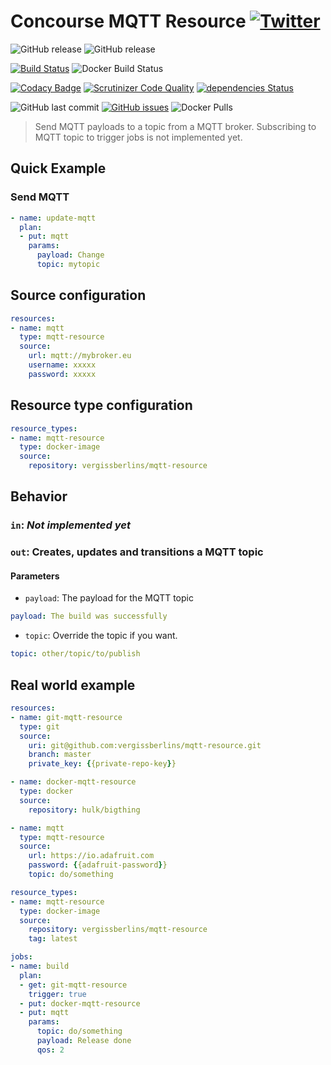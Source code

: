 # Concourse MQTT Resource  [![Twitter](https://img.shields.io/twitter/url/https/github.com/vergissberlin/mqtt-resource.svg?style=social)](https://twitter.com/intent/tweet?text=Wow:&url=https%3A%2F%2Fgithub.com%2Fvergissberlin%2Fmqtt-resource)

![GitHub release](https://img.shields.io/github/release/vergissberlin/mqtt-resource.svg)
![GitHub release](https://img.shields.io/github/release-pre/vergissberlin/mqtt-resource.svg)

[![Build Status](https://travis-ci.org/vergissberlin/mqtt-resource.svg?branch=master)](https://travis-ci.org/vergissberlin/mqtt-resource)
![Docker Build Status](https://img.shields.io/docker/build/vergissberlin/mqtt-resource.svg)

[![Codacy Badge](https://api.codacy.com/project/badge/Grade/a5994d1cacb9429cbaf36e324a05b9ab)](https://www.codacy.com/app/vergissberlin/mqtt-resource?utm_source=github.com&amp;utm_medium=referral&amp;utm_content=vergissberlin/mqtt-resource&amp;utm_campaign=Badge_Grade)
[![Scrutinizer Code Quality](https://scrutinizer-ci.com/g/vergissberlin/mqtt-resource/badges/quality-score.png?b=master)](https://scrutinizer-ci.com/g/vergissberlin/mqtt-resource/?branch=master)
[![dependencies Status](https://david-dm.org/vergissberlins/mqtt-resource/status.svg)](https://david-dm.org/vergissberlins/mqtt-resource)


![GitHub last commit](https://img.shields.io/github/last-commit/vergissberlin/mqtt-resource.svg)
[![GitHub issues](https://img.shields.io/github/issues/vergissberlin/mqtt-resource.svg)](https://github.com/vergissberlin/mqtt-resource/issues)
![Docker Pulls](https://img.shields.io/docker/pulls/vergissberlin/mqtt-resource.svg)


> Send MQTT payloads to a topic from a MQTT broker.
> Subscribing to MQTT topic to trigger jobs is not implemented yet.

## Quick Example

### Send MQTT

```yaml
- name: update-mqtt
  plan:
  - put: mqtt
    params:
      payload: Change
      topic: mytopic
```

## Source configuration

```yaml
resources:
- name: mqtt
  type: mqtt-resource
  source:
    url: mqtt://mybroker.eu
    username: xxxxx
    password: xxxxx
```

## Resource type configuration

```yaml
resource_types:
- name: mqtt-resource
  type: docker-image
  source:
    repository: vergissberlins/mqtt-resource
```

## Behavior

### `in`: _Not implemented yet_

### `out`: Creates, updates and transitions a MQTT topic

#### Parameters

* `payload`: The payload for the MQTT topic

```yaml
payload: The build was successfully
```

* `topic`: Override the topic if you want.

```yaml
topic: other/topic/to/publish
```

## Real world example

```yaml
resources:
- name: git-mqtt-resource
  type: git
  source:
    uri: git@github.com:vergissberlins/mqtt-resource.git
    branch: master
    private_key: {{private-repo-key}}

- name: docker-mqtt-resource
  type: docker
  source:
    repository: hulk/bigthing

- name: mqtt
  type: mqtt-resource
  source:
    url: https://io.adafruit.com
    password: {{adafruit-password}}
    topic: do/something

resource_types:
- name: mqtt-resource
  type: docker-image
  source:
    repository: vergissberlins/mqtt-resource
    tag: latest

jobs:
- name: build
  plan:
  - get: git-mqtt-resource
    trigger: true
  - put: docker-mqtt-resource
  - put: mqtt
    params:
      topic: do/something
      payload: Release done
      qos: 2
```
